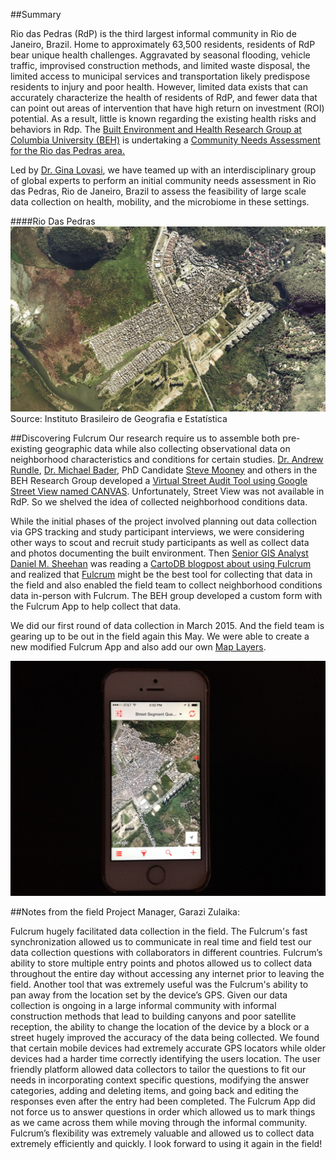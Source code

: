 
##Summary

Rio das Pedras (RdP) is the third largest informal community in Rio de Janeiro, Brazil. Home to approximately 63,500 residents, residents of RdP bear unique health challenges. Aggravated by seasonal flooding, vehicle traffic, improvised construction methods, and limited waste disposal, the limited access to municipal services and transportation likely predispose residents to injury and poor health. However, limited data exists that can accurately characterize the health of residents of RdP, and fewer data that can point out areas of intervention that have high return on investment (ROI) potential. As a result, little is known regarding the existing health risks and behaviors in Rdp. The [Built Environment and Health Research Group at Columbia University (BEH)](http://beh.columbia.edu/) is undertaking a [Community Needs Assessment for the Rio das Pedras area.](http://beh.columbia.edu/2014/07/25/rio-das-pedras-community-needs-assessment/)

Led by [Dr. Gina Lovasi](http://www.mailman.columbia.edu/our-faculty/profile?uni=gl2225), we have teamed up with an interdisciplinary group of global experts to perform an initial community needs assessment in Rio das Pedras, Rio de Janeiro, Brazil to assess the feasibility of large scale data collection on health, mobility, and the microbiome in these settings.

####Rio Das Pedras
![aerial](img/brasil_gov_rdp_aerial.png)
Source: Instituto Brasileiro de Geografia e Estatística

##Discovering Fulcrum
Our research require us to assemble both pre-existing geographic data while also collecting observational data on neighborhood characteristics and conditions for certain studies. [Dr. Andrew Rundle](http://www.mailman.columbia.edu/our-faculty/profile?uni=agr3), [Dr. Michael Bader](http://mikebader.net/), PhD Candidate [Steve Mooney](https://scholar.google.com/citations?user=Sd7opuwAAAAJ&hl=en) and others in the BEH Research Group developed a [Virtual Street Audit Tool using Google Street View named CANVAS](http://beh.columbia.edu/2015/01/05/new-research-using-google-street-view-to-conduct-neighborhood-virtual-audits/). Unfortunately, Street View was not available in RdP. So we shelved the idea of collected neighborhood conditions data.  

While the initial phases of the project involved planning out data collection via GPS tracking and study participant interviews, we were considering other ways to scout and recruit study participants as well as collect data and photos documenting the built environment. Then [Senior GIS Analyst Daniel M. Sheehan](http://nygeog.github.io/) was reading a [CartoDB blogpost about using Fulcrum](http://docs.cartodb.com/tutorials/data_collection_fulcrum.html) and realized that [Fulcrum](http://fulcrumapp.com/) might be the best tool for collecting that data in the field and also enabled the field team to collect neighborhood conditions data in-person with Fulcrum. The BEH group developed a custom form with the Fulcrum App to help collect that data. 

We did our first round of data collection in March 2015. And the field team is gearing up to be out in the field again this May. We were able to create a new modified Fulcrum App and also add our own [Map Layers](http://fulcrumapp.com/help/adding-layers/). 

![aerial](img/phone.jpg)

##Notes from the field
Project Manager, Garazi Zulaika: 

Fulcrum hugely facilitated data collection in the field. The Fulcrum's fast synchronization allowed us to communicate in real time and field test our data collection questions with collaborators in different countries.  Fulcrum’s ability to store multiple entry points and photos allowed us to collect data throughout the entire day without accessing any internet prior to leaving the field. Another tool that was extremely useful was the Fulcrum's ability to pan away from the location set by the device’s GPS. Given our data collection is ongoing in a large informal community with informal construction methods that lead to building canyons and poor satellite reception, the ability to change the location of the device by a block or a street hugely improved the accuracy of the data being collected. We found that certain mobile devices had extremely accurate GPS locators while older devices had a harder time correctly identifying the users location. The user friendly platform allowed data collectors to tailor the questions to fit our needs in incorporating context specific questions, modifying the answer categories, adding and deleting items, and going back and editing the responses even after the entry had been completed. The Fulcrum App did not force us to answer questions in order which allowed us to mark things as we came across them while moving through the informal community. Fulcrum’s flexibility was extremely valuable and allowed us to collect data extremely efficiently and quickly. I look forward to using it again in the field! 




